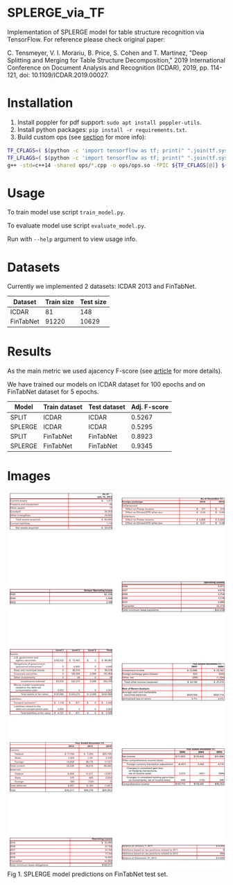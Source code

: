 # SPLERGE_via_TF
Implementation of SPLERGE model for table structure recognition via TensorFlow. For reference please check original paper: 

C. Tensmeyer, V. I. Morariu, B. Price, S. Cohen and T. Martinez, "Deep Splitting and Merging for Table Structure Decomposition," 2019 International Conference on Document Analysis and Recognition (ICDAR), 2019, pp. 114-121, doi: 10.1109/ICDAR.2019.00027.

# Installation

1. Install poppler for pdf support: `sudo apt install poppler-utils`.
2. Install python packages: `pip install -r requirements.txt`.
3. Build custom ops (see [section](https://www.tensorflow.org/guide/create_op#build_the_op_library) for more info):
```bash
TF_CFLAGS=( $(python -c 'import tensorflow as tf; print(" ".join(tf.sysconfig.get_compile_flags()))') )
TF_LFLAGS=( $(python -c 'import tensorflow as tf; print(" ".join(tf.sysconfig.get_link_flags()))') )
g++ -std=c++14 -shared ops/*.cpp -o ops/ops.so -fPIC ${TF_CFLAGS[@]} ${TF_LFLAGS[@]} -O2 -D_GLIBCXX_USE_CXX11_ABI=0
```

# Usage
To train model use script `train_model.py`.

To evaluate model use script `evaluate_model.py`.

Run with `--help` argument to view usage info.

# Datasets

Currently we implemented 2 datasets: ICDAR 2013 and FinTabNet. 

|Dataset|Train size|Test size|
|-|-|-|
|ICDAR|81|148|
|FinTabNet|91220|10629|

# Results

As the main metric we used ajacency F-score (see [article](https://www.researchgate.net/publication/233954637_A_Methodology_for_Evaluating_Algorithms_for_Table_Understanding_in_PDF_Documents) for more details).

We have trained our models on ICDAR dataset for 100 epochs and on FinTabNet dataset for 5 epochs.

|Model|Train dataset|Test dataset|Adj. F-score|
|-|-|-|-|
|SPLIT|ICDAR|ICDAR|0.5267|
|SPLERGE|ICDAR|ICDAR|0.5295|
|SPLIT|FinTabNet|FinTabNet|0.8923|
|SPLERGE|FinTabNet|FinTabNet|0.9345|

# Images

![](images/merge_model_predictions.png)
Fig 1. SPLERGE model predictions on FinTabNet test set.
